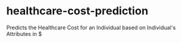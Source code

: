 # healthcare-cost-prediction
 Predicts the Healthcare Cost for an Individual based on Individual's Attributes in $
